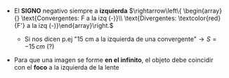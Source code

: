 

- El **SIGNO** negativo siempre a **izquierda** $\rightarrow\left\{ \begin{array}{} \text{Convergentes: F a la izq (-)}\\ \text{Divergentes: \textcolor{red}{F'} a la izq (-)}\end{array}\right.$ 
	- Si nos dicen p.ej "15 cm a la izquierda de una convergente"$\rightarrow S=-15 \, cm$ (?)

- Para que una imagen se forme **en el infinito**, el objeto debe coincidir con el **foco** a la izquierda de la lente